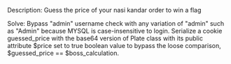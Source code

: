 Description: Guess the price of your nasi kandar order to win a flag

Solve: Bypass "admin" username check with any variation of "admin" such as "Admin" because MYSQL is case-insensitive to login. Serialize a cookie guessed_price with the base64 version of Plate class with its public attribute $price set to true boolean value to bypass the loose comparison, $guessed_price == $boss_calculation.
